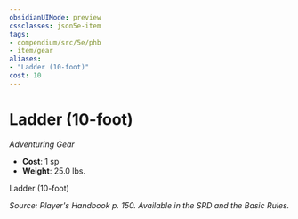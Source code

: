 ```yaml
---
obsidianUIMode: preview
cssclasses: json5e-item
tags:
- compendium/src/5e/phb
- item/gear
aliases: 
- "Ladder (10-foot)"
cost: 10
---
```

# Ladder (10-foot)
*Adventuring Gear*  

- **Cost**: 1 sp
- **Weight**: 25.0 lbs.

Ladder (10-foot)

*Source: Player's Handbook p. 150. Available in the SRD and the Basic Rules.*